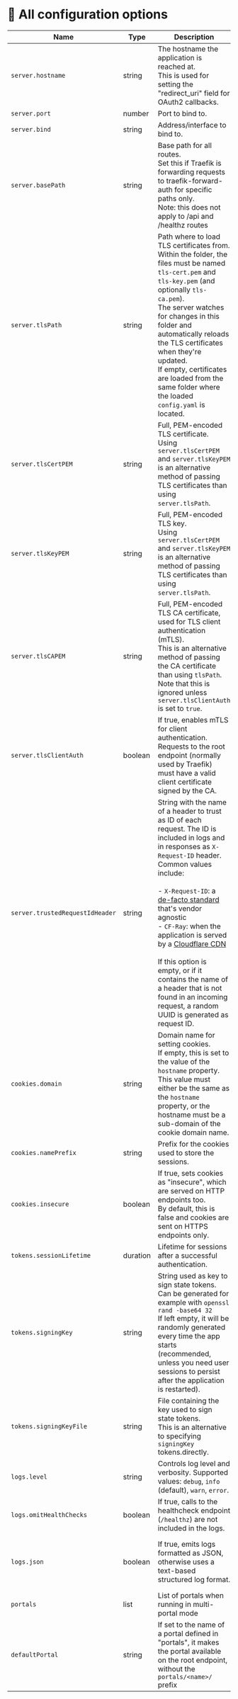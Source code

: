 # 📖 All configuration options

<!-- BEGIN CONFIG TABLE -->
| Name | Type | Description | |
| --- | --- | --- | --- |
| <a id="config-opt-server-hostname"></a>`server.hostname` | string | The hostname the application is reached at.<br>This is used for setting the "redirect_uri" field for OAuth2 callbacks.| **Required** |
| <a id="config-opt-server-port"></a>`server.port` | number | Port to bind to.| Default: _4181_ |
| <a id="config-opt-server-bind"></a>`server.bind` | string | Address/interface to bind to.| Default: _"0.0.0.0"_ |
| <a id="config-opt-server-basepath"></a>`server.basePath` | string | Base path for all routes.<br>Set this if Traefik is forwarding requests to traefik-forward-auth for specific paths only.<br>Note: this does not apply to /api and /healthz routes|  |
| <a id="config-opt-server-tlspath"></a>`server.tlsPath` | string | Path where to load TLS certificates from. Within the folder, the files must be named `tls-cert.pem` and `tls-key.pem` (and optionally `tls-ca.pem`).<br>The server watches for changes in this folder and automatically reloads the TLS certificates when they're updated.<br>If empty, certificates are loaded from the same folder where the loaded `config.yaml` is located.| Default: _Folder where the `config.yaml` file is located_ |
| <a id="config-opt-server-tlscertpem"></a>`server.tlsCertPEM` | string | Full, PEM-encoded TLS certificate.<br>Using `server.tlsCertPEM` and `server.tlsKeyPEM` is an alternative method of passing TLS certificates than using `server.tlsPath`.|  |
| <a id="config-opt-server-tlskeypem"></a>`server.tlsKeyPEM` | string | Full, PEM-encoded TLS key.<br>Using `server.tlsCertPEM` and `server.tlsKeyPEM` is an alternative method of passing TLS certificates than using `server.tlsPath`.|  |
| <a id="config-opt-server-tlscapem"></a>`server.tlsCAPEM` | string | Full, PEM-encoded TLS CA certificate, used for TLS client authentication (mTLS).<br>This is an alternative method of passing the CA certificate than using `tlsPath`.<br>Note that this is ignored unless `server.tlsClientAuth` is set to `true`.|  |
| <a id="config-opt-server-tlsclientauth"></a>`server.tlsClientAuth` | boolean | If true, enables mTLS for client authentication.<br>Requests to the root endpoint (normally used by Traefik) must have a valid client certificate signed by the CA.| Default: _false_ |
| <a id="config-opt-server-trustedrequestidheader"></a>`server.trustedRequestIdHeader` | string | String with the name of a header to trust as ID of each request. The ID is included in logs and in responses as `X-Request-ID` header.<br>Common values include:<br><br>- `X-Request-ID`: a [de-facto standard](https://http.dev/x-request-id) that's vendor agnostic<br>- `CF-Ray`: when the application is served by a [Cloudflare CDN](https://developers.cloudflare.com/fundamentals/get-started/reference/cloudflare-ray-id/)<br><br>If this option is empty, or if it contains the name of a header that is not found in an incoming request, a random UUID is generated as request ID.|  |
| <a id="config-opt-cookies-domain"></a>`cookies.domain` | string | Domain name for setting cookies.<br>If empty, this is set to the value of the `hostname` property.<br>This value must either be the same as the `hostname` property, or the hostname must be a sub-domain of the cookie domain name.| Recommended |
| <a id="config-opt-cookies-nameprefix"></a>`cookies.namePrefix` | string | Prefix for the cookies used to store the sessions.| Default: _"tf_sess"_ |
| <a id="config-opt-cookies-insecure"></a>`cookies.insecure` | boolean | If true, sets cookies as "insecure", which are served on HTTP endpoints too.<br>By default, this is false and cookies are sent on HTTPS endpoints only.| Default: _false_ |
| <a id="config-opt-tokens-sessionlifetime"></a>`tokens.sessionLifetime` | duration | Lifetime for sessions after a successful authentication.| Default: _2h_ |
| <a id="config-opt-tokens-signingkey"></a>`tokens.signingKey` | string | String used as key to sign state tokens.<br>Can be generated for example with `openssl rand -base64 32`<br>If left empty, it will be randomly generated every time the app starts (recommended, unless you need user sessions to persist after the application is restarted).|  |
| <a id="config-opt-tokens-signingkeyfile"></a>`tokens.signingKeyFile` | string | File containing the key used to sign state tokens.<br>This is an alternative to specifying `signingKey` tokens.directly.|  |
| <a id="config-opt-logs-level"></a>`logs.level` | string | Controls log level and verbosity. Supported values: `debug`, `info` (default), `warn`, `error`.| Default: _"info"_ |
| <a id="config-opt-logs-omithealthchecks"></a>`logs.omitHealthChecks` | boolean | If true, calls to the healthcheck endpoint (`/healthz`) are not included in the logs.| Default: _true_ |
| <a id="config-opt-logs-json"></a>`logs.json` | boolean | If true, emits logs formatted as JSON, otherwise uses a text-based structured log format.| Default: _false if a TTY is attached (e.g. in development); true otherwise._ |
| <a id="config-opt-portals"></a>`portals` | list | List of portals when running in multi-portal mode|  |
| <a id="config-opt-defaultportal"></a>`defaultPortal` | string | If set to the name of a portal defined in "portals", it makes the portal available on the root endpoint, without the `portals/<name>/` prefix|  |

<!-- END CONFIG TABLE -->
